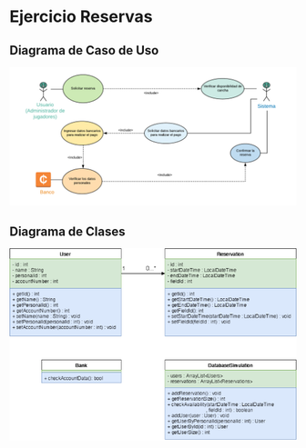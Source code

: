 # Ejercicio Reservas

## Diagrama de Caso de Uso
![alt text](UseCaseDiagram.png)

## Diagrama de Clases
![alt text](ClassDiagram.png)